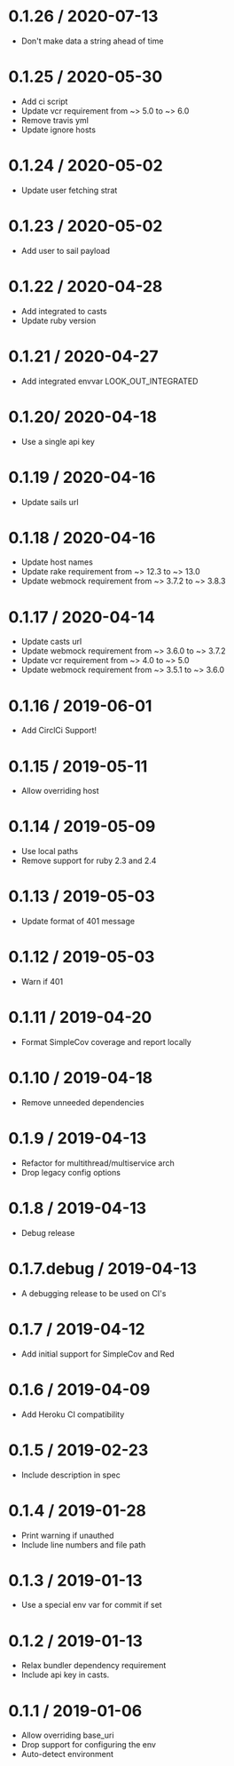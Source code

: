 
0.1.26 / 2020-07-13
==================

  * Don't make data a string ahead of time

0.1.25 / 2020-05-30
==================

  * Add ci script
  * Update vcr requirement from ~> 5.0 to ~> 6.0
  * Remove travis yml
  * Update ignore hosts

0.1.24 / 2020-05-02
==================

  * Update user fetching strat

0.1.23 / 2020-05-02
==================

  * Add user to sail payload

0.1.22 / 2020-04-28
==================

  * Add integrated to casts
  * Update ruby version

0.1.21 / 2020-04-27
==================

  * Add integrated envvar LOOK_OUT_INTEGRATED

0.1.20/ 2020-04-18
==================

  * Use a single api key

0.1.19 / 2020-04-16
==================

  * Update sails url

0.1.18 / 2020-04-16
==================

  * Update host names
  * Update rake requirement from ~> 12.3 to ~> 13.0
  * Update webmock requirement from ~> 3.7.2 to ~> 3.8.3

0.1.17 / 2020-04-14
==================

  * Update casts url
  * Update webmock requirement from ~> 3.6.0 to ~> 3.7.2
  * Update vcr requirement from ~> 4.0 to ~> 5.0
  * Update webmock requirement from ~> 3.5.1 to ~> 3.6.0

0.1.16 / 2019-06-01
==================

  * Add CirclCi Support!

0.1.15 / 2019-05-11
==================

  * Allow overriding host

0.1.14 / 2019-05-09
==================

  * Use local paths
  * Remove support for ruby 2.3 and 2.4

0.1.13 / 2019-05-03
==================

  * Update format of 401 message

0.1.12 / 2019-05-03
==================

  * Warn if 401

0.1.11 / 2019-04-20
==================

  * Format SimpleCov coverage and report locally

0.1.10 / 2019-04-18
==================

  * Remove unneeded dependencies

0.1.9 / 2019-04-13
==================

  * Refactor for multithread/multiservice arch
  * Drop legacy config options

0.1.8 / 2019-04-13
==================

  * Debug release

0.1.7.debug / 2019-04-13
==================

  * A debugging release to be used on CI's

0.1.7 / 2019-04-12
==================

  * Add initial support for SimpleCov and Red

0.1.6 / 2019-04-09
==================

  * Add Heroku CI compatibility

0.1.5 / 2019-02-23
==================

  * Include description in spec

0.1.4 / 2019-01-28
==================

  * Print warning if unauthed
  * Include line numbers and file path

0.1.3 / 2019-01-13
==================

  * Use a special env var for commit if set

0.1.2 / 2019-01-13
==================

  * Relax bundler dependency requirement
  * Include api key in casts.

0.1.1 / 2019-01-06
==================

  * Allow overriding base_uri
  * Drop support for configuring the env
  * Auto-detect environment
